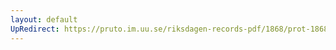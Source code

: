```yaml
---
layout: default
UpRedirect: https://pruto.im.uu.se/riksdagen-records-pdf/1868/prot-1868--fk--215/prot-1868--fk--215_001.pdf
---
```


